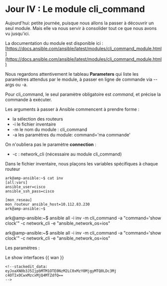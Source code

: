# Jour IV : Le module cli_command

Aujourd'hui: petite journée, puisque nous allons la passer à découvrir un seul module. Mais elle va nous servir à consolider tout ce que nous avons vu jusqu'ici. 


La documentation du module est disponible ici :
[https://docs.ansible.com/ansible/latest/modules/cli_command_module.html](https://docs.ansible.com/ansible/latest/modules/cli_command_module.html)

Nous regardons attentivement le tableau **Parameters** qui  liste les paramètres attendus par le module, à passer en ligne de commande via --args ou -a. 

Pour cli_command, le seul paramètre obligatoire est *command*, et précise la commande à exécuter.

Les arguments à passer à Ansible commencent à prendre forme :
 - la sélection des routeurs  
 - -i le fichier inventaire 
 - -m le nom du module : cli_command
 - -a  les paramètres du module: command='ma commande'

On n'oubliera pas le paramètre **connection** :
 - -c : network_cli (nécessaire au module cli_command)

Dans le fichier inventaire, nous plaçons les variables spécifiques à chaque routeur 

    ark@amp-ansible:~$ cat inv
    [all:vars]
    ansible_user=cisco
    ansible_ssh_pass=cisco
    
    [mon_reseau]
    mon_routeur ansible_host=10.112.83.230
    ark@amp-ansible:~$


ark@amp-ansible:~$ ansible all -i inv -m cli_command -a "command='show clock'" -c network_cli -e "ansible_network_os=ios"

ark@amp-ansible:~$ ansible all -i inv -m cli_command -a "command='show clock'" -c network_cli -e "ansible_network_os=ios"

Les paramètres :

Le show interfaces {{ wan }}
``````
<!--stackedit_data:
eyJoaXN0b3J5IjpbMTM1OTE0NzM2LC0xMzY0MjgyMTQ0LDc3Mj
c4OTIxOCwxMzcxMjQ4MTZdfQ==
-->